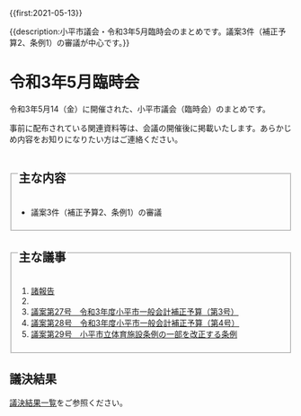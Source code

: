 {{first:2021-05-13}}

{{description:小平市議会・令和3年5月臨時会のまとめです。議案3件（補正予算2、条例1）の審議が中心です。}}

# 令和3年5月臨時会
令和3年5月14（金）に開催された、小平市議会（臨時会）のまとめです。

事前に配布されている関連資料等は、会議の開催後に掲載いたします。あらかじめ内容をお知りになりたい方はご連絡ください。

<fieldset class="summary">
  <legend><h2>主な内容</h2></legend>

- 議案3件（補正予算2、条例1）の審議

</fieldset>

<fieldset class="nittei">
  <legend><h2>主な議事</h2></legend>

1. [諸報告](./syohokoku.md)
1. &nbsp;
1. [議案第27号　令和3年度小平市一般会計補正予算（第3号）](./gian-27.md)
1. [議案第28号　令和3年度小平市一般会計補正予算（第4号）](./gian-28.md)
1. [議案第29号　小平市立体育施設条例の一部を改正する条例](./gian-29.md)

</fieldset>

## 議決結果

[議決結果一覧](../kekka-ichiran.md)をご参照ください。